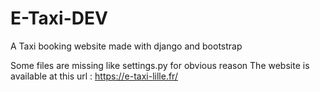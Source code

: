 # E-Taxi-DEV
A Taxi booking website made with django and bootstrap

Some files are missing like settings.py for obvious reason
The website is available at this url : https://e-taxi-lille.fr/
